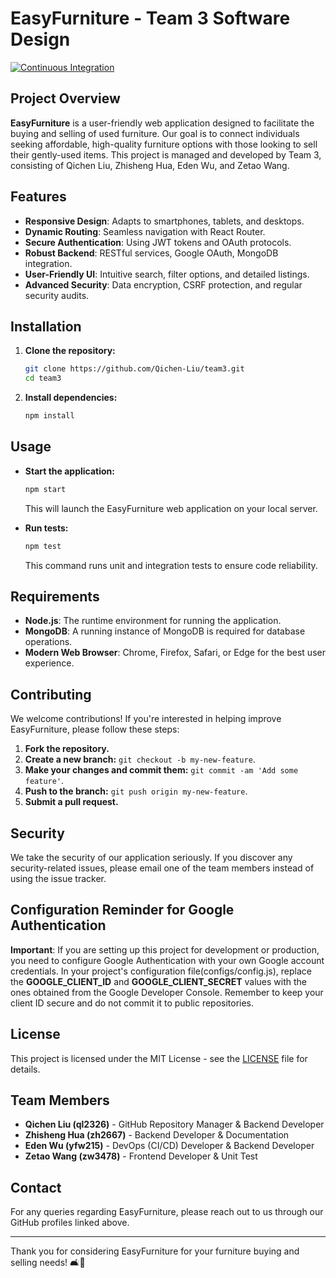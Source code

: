# EasyFurniture - Team 3 Software Design

[![Continuous Integration](https://github.com/Qichen-Liu/team3/actions/workflows/continues_integration.yml/badge.svg)](https://github.com/Qichen-Liu/team3/actions/workflows/continues_integration.yml)

## Project Overview

**EasyFurniture** is a user-friendly web application designed to facilitate the buying and selling of used furniture. Our goal is to connect individuals seeking affordable, high-quality furniture options with those looking to sell their gently-used items. This project is managed and developed by Team 3, consisting of Qichen Liu, Zhisheng Hua, Eden Wu, and Zetao Wang.

## Features

- **Responsive Design**: Adapts to smartphones, tablets, and desktops.
- **Dynamic Routing**: Seamless navigation with React Router.
- **Secure Authentication**: Using JWT tokens and OAuth protocols.
- **Robust Backend**: RESTful services, Google OAuth, MongoDB integration.
- **User-Friendly UI**: Intuitive search, filter options, and detailed listings.
- **Advanced Security**: Data encryption, CSRF protection, and regular security audits.

## Installation

1. **Clone the repository:**
   ```sh
   git clone https://github.com/Qichen-Liu/team3.git
   cd team3
   ```

2. **Install dependencies:**
   ```sh
   npm install
   ```

## Usage

- **Start the application:**
  ```sh
  npm start
  ```
  This will launch the EasyFurniture web application on your local server.

- **Run tests:**
  ```sh
  npm test
  ```
  This command runs unit and integration tests to ensure code reliability.

## Requirements

- **Node.js**: The runtime environment for running the application.
- **MongoDB**: A running instance of MongoDB is required for database operations.
- **Modern Web Browser**: Chrome, Firefox, Safari, or Edge for the best user experience.

## Contributing

We welcome contributions! If you're interested in helping improve EasyFurniture, please follow these steps:

1. **Fork the repository.**
2. **Create a new branch:** `git checkout -b my-new-feature`.
3. **Make your changes and commit them:** `git commit -am 'Add some feature'`.
4. **Push to the branch:** `git push origin my-new-feature`.
5. **Submit a pull request.**

## Security

We take the security of our application seriously. If you discover any security-related issues, please email one of the team members instead of using the issue tracker.

## Configuration Reminder for Google Authentication

**Important**: If you are setting up this project for development or production, you need to configure Google Authentication with your own Google account credentials.
In your project's configuration file(configs/config.js), replace the **GOOGLE_CLIENT_ID** and **GOOGLE_CLIENT_SECRET** values with the ones obtained from the Google Developer Console.
Remember to keep your client ID secure and do not commit it to public repositories.

## License

This project is licensed under the MIT License - see the [LICENSE](LICENSE) file for details.

## Team Members

- **Qichen Liu (ql2326)** - GitHub Repository Manager & Backend Developer
- **Zhisheng Hua (zh2667)** - Backend Developer & Documentation
- **Eden Wu (yfw215)** - DevOps (CI/CD) Developer & Backend Developer
- **Zetao Wang (zw3478)** - Frontend Developer & Unit Test

## Contact

For any queries regarding EasyFurniture, please reach out to us through our GitHub profiles linked above.

---

Thank you for considering EasyFurniture for your furniture buying and selling needs! 🛋️🌟